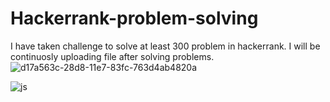 # Hackerrank-problem-solving
I have taken challenge to solve at least 300 problem in hackerrank.
I will be continuosly uploading file after solving problems.
![d17a563c-28d8-11e7-83fc-763d4ab4820a](https://user-images.githubusercontent.com/76778643/129260869-22f93b22-e22c-4897-bf4e-a1587fa591d0.jpg)

![js](https://user-images.githubusercontent.com/76778643/129261139-c3111c5d-5e59-4846-be74-69b6386b24e2.png)
